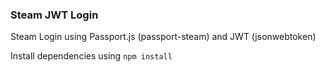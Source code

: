 ### Steam JWT Login

Steam Login using Passport.js (passport-steam) and JWT (jsonwebtoken)

Install dependencies using ```npm install```
